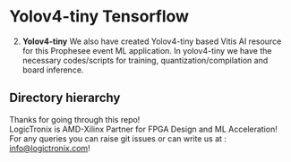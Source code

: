 # Yolov4-tiny Tensorflow

2. **Yolov4-tiny**
We also have created Yolov4-tiny based Vitis AI resource for this Prophesee event ML application. In yolov4-tiny we have the necessary codes/scripts for training, quantization/compilation and board inference.
 
## Directory hierarchy
 

 Thanks for going through this repo! \
 LogicTronix is AMD-Xilinx Partner for FPGA Design and ML Acceleration! \
 For any queries you can raise git issues or can write us at : info@logictronix.com!

